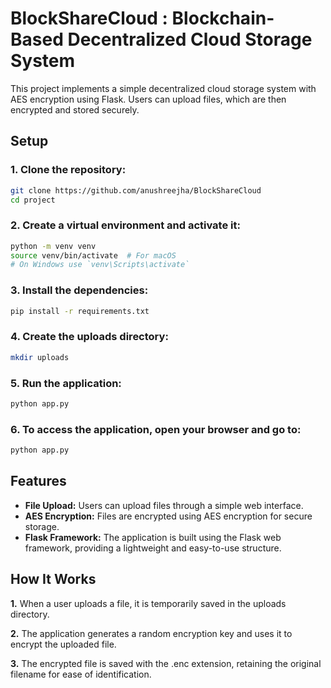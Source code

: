 # BlockShareCloud : Blockchain-Based Decentralized Cloud Storage System

This project implements a simple decentralized cloud storage system with AES encryption using Flask. Users can upload files, which are then encrypted and stored securely.


## Setup

### 1. Clone the repository:
```bash
git clone https://github.com/anushreejha/BlockShareCloud
cd project
```
### 2. Create a virtual environment and activate it:
```bash
python -m venv venv
source venv/bin/activate  # For macOS
# On Windows use `venv\Scripts\activate`
```
### 3. Install the dependencies:
```bash
pip install -r requirements.txt
```
### 4. Create the uploads directory: 
```bash
mkdir uploads
```
### 5. Run the application:
```bash
python app.py
```
### 6. To access the application, open your browser and go to:
```bash
python app.py
```

## Features
- **File Upload:** Users can upload files through a simple web interface.
- **AES Encryption:** Files are encrypted using AES encryption for secure storage.
- **Flask Framework:** The application is built using the Flask web framework, providing a lightweight and easy-to-use structure.

## How It Works
**1.** When a user uploads a file, it is temporarily saved in the uploads directory.

**2.** The application generates a random encryption key and uses it to encrypt the uploaded file.

**3.** The encrypted file is saved with the .enc extension, retaining the original filename for ease of identification.
